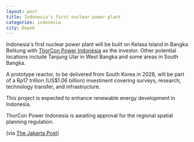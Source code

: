 ```yaml
---
layout: post
title: Indonesia's first nuclear power plant
categories: indonesia
city: Depok
---
```

Indonesia's first nuclear power plant will be built on Kelasa Island in Bangka Belitung with [ThorCon Power Indonesia](https://thorconpower.id/company/)  as the investor. Other potential locations include Tanjung Ular in West Bangka and some areas in South Bangka. 

A prototype reactor, to be delivered from South Korea in 2028, will be part of a Rp17 trillion (US$1.06 billion) investment covering surveys, research, technology transfer, and infrastructure. 

This project is expected to enhance renewable energy development in Indonesia. 

ThorCon Power Indonesia is awaiting approval for the regional spatial planning regulation. 

(via [The Jakarta Post](https://www.thejakartapost.com/business/2024/12/16/ri-to-build-first-nuclear-power-plant-in-bangka-belitung.html)) 
